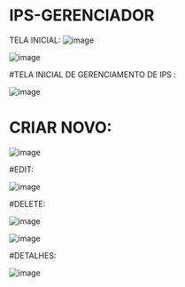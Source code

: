 # IPS-GERENCIADOR


TELA INICIAL:
![image](https://github.com/Joaovictoraparecido/IPS-GERENCIADOR/assets/115484907/6e5bd3bc-308a-47f7-af28-d134d4ba230f)


![image](https://github.com/Joaovictoraparecido/IPS-GERENCIADOR/assets/115484907/8fd73a6a-4c66-420d-a607-ec605dc5b118)


#TELA INICIAL DE GERENCIAMENTO DE IPS :


![image](https://github.com/Joaovictoraparecido/IPS-GERENCIADOR/assets/115484907/c266e106-5933-4677-acec-02c22f9c63ba)

# CRIAR NOVO:

![image](https://github.com/Joaovictoraparecido/IPS-GERENCIADOR/assets/115484907/b21af410-eb6e-4bbc-99c2-c50b47b05696)


#EDIT:

![image](https://github.com/Joaovictoraparecido/IPS-GERENCIADOR/assets/115484907/5a7b2505-3907-40d3-95f3-4319433998f2)

#DELETE: 


![image](https://github.com/Joaovictoraparecido/IPS-GERENCIADOR/assets/115484907/985d2315-d063-487f-8408-51bf8c8c7e51)


![image](https://github.com/Joaovictoraparecido/IPS-GERENCIADOR/assets/115484907/5c20a052-5f4c-4993-9b42-c8d8a7837ee4)



#DETALHES:


![image](https://github.com/Joaovictoraparecido/IPS-GERENCIADOR/assets/115484907/99dfba85-6d4d-479f-babb-4fb11b01441e)

